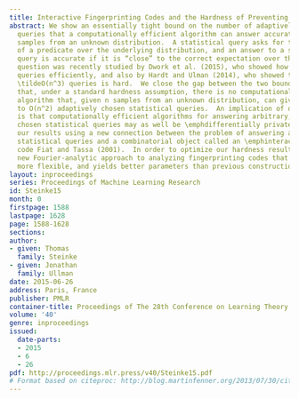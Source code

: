 ```yaml
---
title: Interactive Fingerprinting Codes and the Hardness of Preventing False Discovery
abstract: We show an essentially tight bound on the number of adaptively chosen statistical
  queries that a computationally efficient algorithm can answer accurately given n
  samples from an unknown distribution.  A statistical query asks for the expectation
  of a predicate over the underlying distribution, and an answer to a statistical
  query is accurate if it is “close” to the correct expectation over the distribution.  This
  question was recently studied by Dwork et al. (2015), who showed how to answer \tildeΩ(n^2)
  queries efficiently, and also by Hardt and Ulman (2014), who showed that answering
  \tildeO(n^3) queries is hard.  We close the gap between the two bounds and show
  that, under a standard hardness assumption, there is no computationally efficient
  algorithm that, given n samples from an unknown distribution, can give valid answers
  to O(n^2) adaptively chosen statistical queries.  An implication of our results
  is that computationally efficient algorithms for answering arbitrary, adaptively
  chosen statistical queries may as well be \emphdifferentially private. We obtain
  our results using a new connection between the problem of answering adaptively chosen
  statistical queries and a combinatorial object called an \emphinteractive fingerprinting
  code Fiat and Tassa (2001).  In order to optimize our hardness result, we give a
  new Fourier-analytic approach to analyzing fingerprinting codes that is simpler,
  more flexible, and yields better parameters than previous constructions.
layout: inproceedings
series: Proceedings of Machine Learning Research
id: Steinke15
month: 0
firstpage: 1588
lastpage: 1628
page: 1588-1628
sections: 
author:
- given: Thomas
  family: Steinke
- given: Jonathan
  family: Ullman
date: 2015-06-26
address: Paris, France
publisher: PMLR
container-title: Proceedings of The 28th Conference on Learning Theory
volume: '40'
genre: inproceedings
issued:
  date-parts:
  - 2015
  - 6
  - 26
pdf: http://proceedings.mlr.press/v40/Steinke15.pdf
# Format based on citeproc: http://blog.martinfenner.org/2013/07/30/citeproc-yaml-for-bibliographies/
---
```

